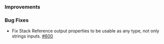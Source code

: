 ### Improvements

### Bug Fixes

- Fix Stack Reference output properties to be usable as any type, not only strings inputs.
  [#600](https://github.com/pulumi/pulumi-yaml/pull/600)
